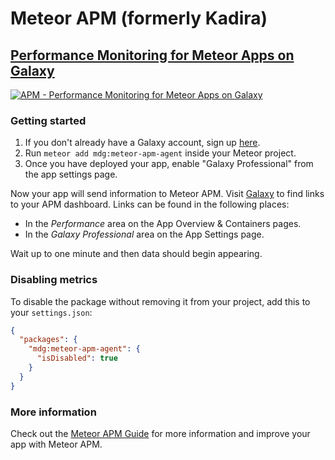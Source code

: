 # Meteor APM (formerly Kadira)
## [Performance Monitoring for Meteor Apps on Galaxy](https://www.meteor.com/hosting) 

[![APM - Performance Monitoring for Meteor Apps on Galaxy](https://s3.amazonaws.com/dev-apm-screenshots/meteor-apm-agent/README-2.png)](https://www.meteor.com/hosting)

### Getting started

1. If you don't already have a Galaxy account, sign up [here](https://www.meteor.com/hosting).
2. Run `meteor add mdg:meteor-apm-agent` inside your Meteor project.
3. Once you have deployed your app, enable "Galaxy Professional" from the app settings page.

Now your app will send information to Meteor APM. Visit [Galaxy](https://galaxy.meteor.com) to find links to your APM dashboard.  Links can be found in the following places:
- In the *Performance* area on the App Overview & Containers pages.
- In the *Galaxy Professional* area on the App Settings page.

Wait up to one minute and then data should begin appearing.

### Disabling metrics

To disable the package without removing it from your project, add this to your `settings.json`:

```json
{
  "packages": {
    "mdg:meteor-apm-agent": {
      "isDisabled": true
    }
  }
}
``` 

### More information

Check out the [Meteor APM Guide](http://galaxy-guide.meteor.com/apm-getting-started.html) for more information and improve your app with Meteor APM.
